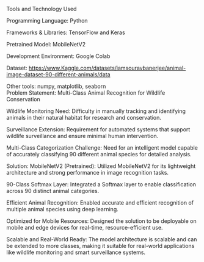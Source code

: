 Tools and Technology Used



Programming Language: Python

Frameworks & Libraries: TensorFlow and Keras

Pretrained Model: MobileNetV2

Development Environment: Google Colab

Dataset: https://www.Kaggle.com/datasets/iamsouravbanerjee/animal-image-dataset-90-different-animals/data

Other tools: numpy, matplotlib, seaborn   
Problem Statement:
Multi-Class Animal Recognition for Wildlife Conservation

Wildlife Monitoring Need: Difficulty in manually tracking and identifying animals in their natural habitat for research and conservation.

Surveillance Extension: Requirement for automated systems that support wildlife surveillance and ensure minimal human intervention.

Multi-Class Categorization Challenge: Need for an intelligent model capable of accurately classifying 90 different animal species for detailed analysis.

Solution:
MobileNetV2 (Pretrained): Utilized MobileNetV2 for its lightweight architecture and strong performance in image recognition tasks.

90-Class Softmax Layer: Integrated a Softmax layer to enable classification across 90 distinct animal categories.

Efficient Animal Recognition: Enabled accurate and efficient recognition of multiple animal species using deep learning.

Optimized for Mobile Resources: Designed the solution to be deployable on mobile and edge devices for real-time, resource-efficient use.

Scalable and Real-World Ready: The model architecture is scalable and can be extended to more classes, making it suitable for real-world applications like wildlife monitoring and smart surveillance systems.
